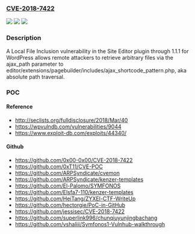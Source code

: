 ### [CVE-2018-7422](https://cve.mitre.org/cgi-bin/cvename.cgi?name=CVE-2018-7422)
![](https://img.shields.io/static/v1?label=Product&message=n%2Fa&color=blue)
![](https://img.shields.io/static/v1?label=Version&message=n%2Fa&color=blue)
![](https://img.shields.io/static/v1?label=Vulnerability&message=n%2Fa&color=brighgreen)

### Description

A Local File Inclusion vulnerability in the Site Editor plugin through 1.1.1 for WordPress allows remote attackers to retrieve arbitrary files via the ajax_path parameter to editor/extensions/pagebuilder/includes/ajax_shortcode_pattern.php, aka absolute path traversal.

### POC

#### Reference
- http://seclists.org/fulldisclosure/2018/Mar/40
- https://wpvulndb.com/vulnerabilities/9044
- https://www.exploit-db.com/exploits/44340/

#### Github
- https://github.com/0x00-0x00/CVE-2018-7422
- https://github.com/0xT11/CVE-POC
- https://github.com/ARPSyndicate/cvemon
- https://github.com/ARPSyndicate/kenzer-templates
- https://github.com/El-Palomo/SYMFONOS
- https://github.com/Elsfa7-110/kenzer-templates
- https://github.com/HeiTang/ZYXEl-CTF-WriteUp
- https://github.com/hectorgie/PoC-in-GitHub
- https://github.com/jessisec/CVE-2018-7422
- https://github.com/superlink996/chunqiuyunjingbachang
- https://github.com/vshaliii/Symfonos1-Vulnhub-walkthrough

